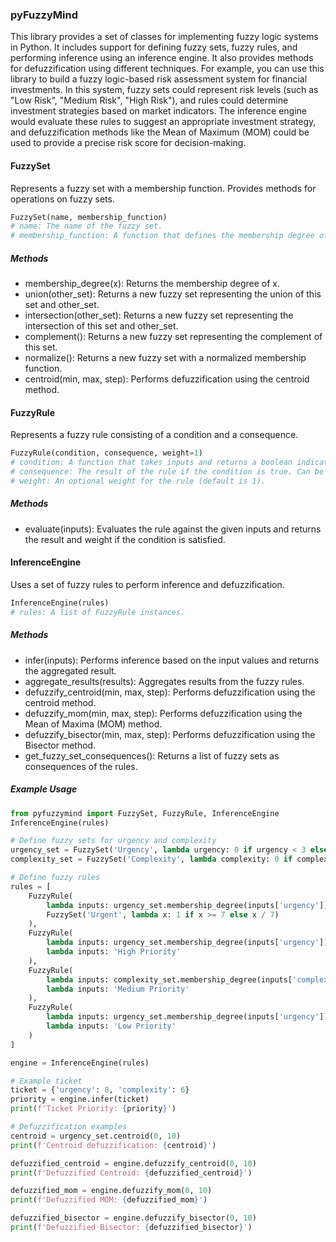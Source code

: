 ### pyFuzzyMind
This library provides a set of classes for implementing fuzzy logic systems in Python. It includes support for defining fuzzy sets, fuzzy rules, and performing inference using an inference engine. It also provides methods for defuzzification using different techniques. For example, you can use this library to build a fuzzy logic-based risk assessment system for financial investments. In this system, fuzzy sets could represent risk levels (such as "Low Risk", "Medium Risk", "High Risk"), and rules could determine investment strategies based on market indicators. The inference engine would evaluate these rules to suggest an appropriate investment strategy, and defuzzification methods like the Mean of Maximum (MOM) could be used to provide a precise risk score for decision-making.

#### FuzzySet
Represents a fuzzy set with a membership function. Provides methods for operations on fuzzy sets.

```python
FuzzySet(name, membership_function)
# name: The name of the fuzzy set.
# membership_function: A function that defines the membership degree of the set.
```
##### Methods
- membership_degree(x): Returns the membership degree of x.
- union(other_set): Returns a new fuzzy set representing the union of this set and other_set.
- intersection(other_set): Returns a new fuzzy set representing the intersection of this set and other_set.
- complement(): Returns a new fuzzy set representing the complement of this set.
- normalize(): Returns a new fuzzy set with a normalized membership function.
- centroid(min, max, step): Performs defuzzification using the centroid method.

#### FuzzyRule
Represents a fuzzy rule consisting of a condition and a consequence.

```python
FuzzyRule(condition, consequence, weight=1)
# condition: A function that takes inputs and returns a boolean indicating if the rule condition is satisfied.
# consequence: The result of the rule if the condition is true. Can be a fuzzy set or a function.
# weight: An optional weight for the rule (default is 1).
```
##### Methods
- evaluate(inputs): Evaluates the rule against the given inputs and returns the result and weight if the condition is satisfied.
#### InferenceEngine
Uses a set of fuzzy rules to perform inference and defuzzification.
```python
InferenceEngine(rules)
# rules: A list of FuzzyRule instances.
```
##### Methods
- infer(inputs): Performs inference based on the input values and returns the aggregated result.
- aggregate_results(results): Aggregates results from the fuzzy rules.
- defuzzify_centroid(min, max, step): Performs defuzzification using the centroid method.
- defuzzify_mom(min, max, step): Performs defuzzification using the Mean of Maxima (MOM) method.
- defuzzify_bisector(min, max, step): Performs defuzzification using the Bisector method.
- get_fuzzy_set_consequences(): Returns a list of fuzzy sets as consequences of the rules.

##### Example Usage
```python
from pyfuzzymind import FuzzySet, FuzzyRule, InferenceEngine
InferenceEngine(rules)

# Define fuzzy sets for urgency and complexity
urgency_set = FuzzySet('Urgency', lambda urgency: 0 if urgency < 3 else (urgency - 3) / 4 if urgency < 7 else 1)
complexity_set = FuzzySet('Complexity', lambda complexity: 0 if complexity < 2 else (complexity - 2) / 3 if complexity < 5 else 1)

# Define fuzzy rules
rules = [
    FuzzyRule(
        lambda inputs: urgency_set.membership_degree(inputs['urgency']) > 0.7 and complexity_set.membership_degree(inputs['complexity']) > 0.7,
        FuzzySet('Urgent', lambda x: 1 if x >= 7 else x / 7)
    ),
    FuzzyRule(
        lambda inputs: urgency_set.membership_degree(inputs['urgency']) > 0.5,
        lambda inputs: 'High Priority'
    ),
    FuzzyRule(
        lambda inputs: complexity_set.membership_degree(inputs['complexity']) > 0.5,
        lambda inputs: 'Medium Priority'
    ),
    FuzzyRule(
        lambda inputs: urgency_set.membership_degree(inputs['urgency']) <= 0.5 and complexity_set.membership_degree(inputs['complexity']) <= 0.5,
        lambda inputs: 'Low Priority'
    )
]

engine = InferenceEngine(rules)

# Example ticket
ticket = {'urgency': 8, 'complexity': 6}
priority = engine.infer(ticket)
print(f'Ticket Priority: {priority}')

# Defuzzification examples
centroid = urgency_set.centroid(0, 10)
print(f'Centroid defuzzification: {centroid}')

defuzzified_centroid = engine.defuzzify_centroid(0, 10)
print(f'Defuzzified Centroid: {defuzzified_centroid}')

defuzzified_mom = engine.defuzzify_mom(0, 10)
print(f'Defuzzified MOM: {defuzzified_mom}')

defuzzified_bisector = engine.defuzzify_bisector(0, 10)
print(f'Defuzzified Bisector: {defuzzified_bisector}')

```
